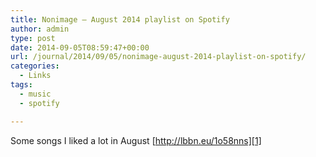 ```yaml
---
title: Nonimage – August 2014 playlist on Spotify
author: admin
type: post
date: 2014-09-05T08:59:47+00:00
url: /journal/2014/09/05/nonimage-august-2014-playlist-on-spotify/
categories:
  - Links
tags:
  - music
  - spotify

---
```

Some songs I liked a lot in August [http://lbbn.eu/1o58nns][1]

 [1]: http://open.spotify.com/user/nonimage/playlist/2wbZ1U6OjrhtzVc0XPfPSl